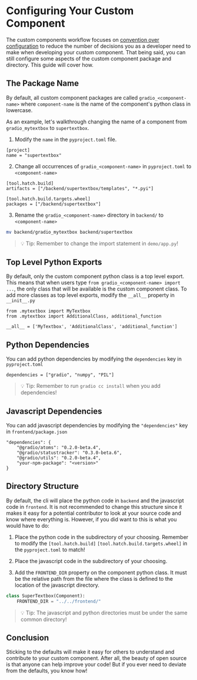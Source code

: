 # Configuring Your Custom Component

The custom components workflow focuses on [convention over configuration](https://en.wikipedia.org/wiki/Convention_over_configuration) to reduce the number of decisions you as a developer need to make when developing your custom component.
That being said, you can still configure some aspects of the custom component package and directory.
This guide will cover how.

## The Package Name

By default, all custom component packages are called `gradio_<component-name>` where `component-name` is the name of the component's python class in lowercase.

As an example, let's walkthrough changing the name of a component from `gradio_mytextbox` to `supertextbox`. 

1. Modify the `name` in the `pyproject.toml` file. 

```
[project]
name = "supertextbox"
```

2. Change all occurrences of `gradio_<component-name>` in `pyproject.toml` to `<component-name>`

```
[tool.hatch.build]
artifacts = ["/backend/supertextbox/templates", "*.pyi"]

[tool.hatch.build.targets.wheel]
packages = ["/backend/supertextbox"]
```

3. Rename the `gradio_<component-name>` directory in `backend/` to `<component-name>`

```bash
mv backend/gradio_mytextbox backend/supertextbox
```

> 💡 Tip: Remember to change the import statement in `demo/app.py`!

## Top Level Python Exports

By default, only the custom component python class is a top level export. 
This means that when users type `from gradio_<component-name> import ...`, the only class that will be available is the custom component class.
To add more classes as top level exports, modify the `__all__` property in `__init__.py`

```
from .mytextbox import MyTextbox
from .mytextbox import AdditionalClass, additional_function

__all__ = ['MyTextbox', 'AdditionalClass', 'additional_function']
```

## Python Dependencies

You can add python dependencies by modifying the `dependencies` key in `pyproject.toml`

```
dependencies = ["gradio", "numpy", "PIL"]
```

> 💡 Tip: Remember to run `gradio cc install` when you add dependencies!

## Javascript Dependencies

You can add javascript dependencies by modifying the `"dependencies"` key in `frontend/package.json`

```
"dependencies": {
    "@gradio/atoms": "0.2.0-beta.4",
    "@gradio/statustracker": "0.3.0-beta.6",
    "@gradio/utils": "0.2.0-beta.4",
    "your-npm-package": "<version>"
}
```

## Directory Structure

By default, the cli will place the python code in `backend` and the javascript code in `frontend`.
It is not recommended to change this structure since it makes it easy for a potential contributor to look at your source code and know where everything is.
However, if you did want to this is what you would have to do:

1. Place the python code in the subdirectory of your choosing. Remember to modify the `[tool.hatch.build]` `[tool.hatch.build.targets.wheel]` in the `pyproject.toml` to match!

2. Place the javascript code in the subdirectory of your choosing.

2. Add the `FRONTEND_DIR` property on the component python class. It must be the relative path from the file where the class is defined to the location of the javascript directory.

```python
class SuperTextbox(Component):
    FRONTEND_DIR = "../../frontend/"
```

> 💡 Tip: The javascript and python directories must be under the same common directory!

## Conclusion

Sticking to the defaults will make it easy for others to understand and contribute to your custom component.
After all, the beauty of open source is that anyone can help improve your code!
But if you ever need to deviate from the defaults, you know how!